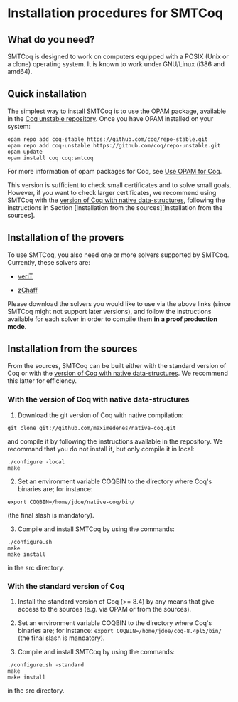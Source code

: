 # Installation procedures for SMTCoq

## What do you need?

SMTCoq is designed to work on computers equipped with a POSIX (Unix or a
clone) operating system. It is known to work under GNU/Linux (i386 and
amd64).


## Quick installation

The simplest way to install SMTCoq is to use the OPAM package, available
in the
[Coq unstable repository](https://github.com/coq/repo-unstable.git).
Once you have OPAM installed on your system:
```
opam repo add coq-stable https://github.com/coq/repo-stable.git
opam repo add coq-unstable https://github.com/coq/repo-unstable.git
opam update
opam install coq coq:smtcoq
```
For more information of opam packages for Coq, see
[Use OPAM for Coq](http://coq-blog.clarus.me/use-opam-for-coq.html).

This version is sufficient to check small certificates and to solve
small goals. However, if you want to check larger certificates, we
recommend using SMTCoq with the
[version of Coq with native data-structures](https://github.com/maximedenes/native-coq),
following the instructions in Section
[Installation from the sources][Installation from the sources].


## Installation of the provers

To use SMTCoq, you also need one or more solvers supported by SMTCoq.
Currently, these solvers are:

- [veriT](http://prosecco.gforge.inria.fr/personal/ckeller/Documents-recherche/Smtcoq/verit2c2b43b.tar.gz)

- [zChaff](http://www.princeton.edu/~chaff/zchaff.html)

Please download the solvers you would like to use via the above links
(since SMTCoq might not support later versions), and follow the
instructions available for each solver in order to compile them **in a
proof production mode**.


## Installation from the sources

From the sources, SMTCoq can be built either with the standard version
of Coq or with the
[version of Coq with native data-structures](https://github.com/maximedenes/native-coq).
We recommend this latter for efficiency.


### With the version of Coq with native data-structures

1. Download the git version of Coq with native compilation:
```
git clone git://github.com/maximedenes/native-coq.git
```
   and compile it by following the instructions available in the
   repository. We recommand that you do not install it, but only compile
   it in local:
```
./configure -local
make
```

2. Set an environment variable COQBIN to the directory where Coq's
   binaries are; for instance:
```
export COQBIN=/home/jdoe/native-coq/bin/
```
   (the final slash is mandatory).

3. Compile and install SMTCoq by using the commands:
```
./configure.sh
make
make install
```
   in the src directory.


### With the standard version of Coq

1. Install the standard version of Coq (>= 8.4) by any means that give
   access to the sources (e.g. via OPAM or from the sources).

2. Set an environment variable COQBIN to the directory where Coq's
   binaries are; for instance:
     `export COQBIN=/home/jdoe/coq-8.4pl5/bin/`
   (the final slash is mandatory).

3. Compile and install SMTCoq by using the commands:
```
./configure.sh -standard
make
make install
```
   in the src directory.
